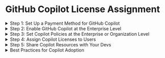 # GitHub Copilot License Assignment

<details>
  <summary>Step 1: Set Up a Payment Method for GitHub Copilot</summary>
  <br>

  - **Info:** GitHub Copilot is billed monthly. Charges will be posted against a payment method configured on the Enterprise account. The payment method can be a credit card or Azure Subscription.
  - **Go to:**
    - _Enterprise &rarr; Settings (left sidebar) &rarr; Billing &rarr; Payment Information (tab under the Billing heading and metered services summary)_

  # <Line>

  - **GitHub Docs:**
    - **Credit Card:** [Adding/Updating Enterprise Account Payment Information](https://docs.github.com/en/enterprise-cloud@latest/billing/managing-your-github-billing-settings/adding-or-editing-a-payment-method)
    - **Azure Subscription:** [Connecting an Azure Subscription to GitHub](https://docs.github.com/en/enterprise-cloud@latest/billing/managing-the-plan-for-your-github-account/connecting-an-azure-subscription)

  <br>
</details>

<details>
  <summary>Step 2: Enable GitHub Copilot at the Enterprise Level</summary>
  <br>

  - **Info:** Copilot must be enabled for organizations at the enterprise level before organization admins can assign Copilot licenses to members of their organizations.
  - **Go to:**
    - _Enterprise &rarr; Policies (left sidebar) &rarr; Access Management (landing tab) &rarr; select "Allow for: All Organizations" OR "Allow for: Specific Organizations"_
   
  # <Line>

  - **GitHub Docs:**
    - [Managing Access to GitHub Copilot in Your Enterprise](https://docs.github.com/en/enterprise-cloud@latest/admin/policies/enforcing-policies-for-your-enterprise/enforcing-policies-for-github-copilot-in-your-enterprise#managing-access-to-github-copilot-in-your-enterprise)

  <br>
</details>

<details>
  <summary>Step 3: Set Copilot Policies at the Enterprise or Organization Level</summary>
  <br>

  - **Info:** Copilot policies can be configured at the enterprise or organization level. Copilot policies determine which features are available to users and whether matches to public code will be blocked.
    - Please Note: Copilot in GitHub.com requires Copilot Enterprise licenses. Once enabled, all Copilot license assignments will be for Copilot Enterprise rather than Copilot Business (see additional info below).
  - **Go to:**
    - _Enterprise &rarr; Polices (left sidebar) &rarr; Policies (tab toward the top, under the Copilot heading)_
    - _Organization &rarr; Settings (tab at the top) &rarr; Copilot (left sidebar) &rarr; Policies_
   
  # <Line>

  - **GitHub Docs:**
    - **Enterprise Level Enforcement**
      - [Enforcing an Enterprise Policy for Matches to Public Code](https://docs.github.com/en/enterprise-cloud@latest/admin/policies/enforcing-policies-for-your-enterprise/enforcing-policies-for-github-copilot-in-your-enterprise#enforcing-a-policy-to-manage-the-use-of-github-copilot-suggestions-that-match-public-code)
      - [Enforcing an Enterprise Policy for Copilot Access in GitHub.com](https://docs.github.com/en/enterprise-cloud@latest/admin/policies/enforcing-policies-for-your-enterprise/enforcing-policies-for-github-copilot-in-your-enterprise#enforcing-a-policy-to-manage-the-use-of-github-copilot-features-on-githubcom)
      - [Enforcing an Enterprise Policy for Copilot Chat in the IDE](https://docs.github.com/en/enterprise-cloud@latest/admin/policies/enforcing-policies-for-your-enterprise/enforcing-policies-for-github-copilot-in-your-enterprise#enforcing-a-policy-to-manage-the-use-of-github-copilot-chat-in-ides)
      - [Enforcing an Enterprise Policy for Copilot in the CLI](https://docs.github.com/en/enterprise-cloud@latest/admin/policies/enforcing-policies-for-your-enterprise/enforcing-policies-for-github-copilot-in-your-enterprise#enforcing-a-policy-to-manage-the-use-of-github-copilot-in-the-cli)
    - **Organization Level Enforcement**
      - [Enforcing an Organization Policy for Matches to Public Code](https://docs.github.com/en/enterprise-cloud@latest/copilot/managing-github-copilot-in-your-organization/managing-policies-and-features-for-copilot-in-your-organization#configuring-suggestion-matching-policies-for-github-copilot-in-your-organization)
      - [Enforcing an Organization Policy for Copilot Access in GitHub.com, Chat in the IDE, and Copilot in the CLI](https://docs.github.com/en/enterprise-cloud@latest/copilot/managing-github-copilot-in-your-organization/managing-policies-and-features-for-copilot-in-your-organization#enabling-features-of-github-copilot-in-your-organization)

  <br>
</details>

<details>
  <summary>Step 4: Assign Copilot Licenses to Users</summary>
  <br>

  - **Info:** Copilot licenses can be assigned to individual users or teams. Copilot licenses can also be assigned by uploading a CSV of users.
  - **Go to:** 
    - _Organization &rarr; Settings (tab top right) &rarr; Copilot (left sidebar) → Access &rarr; select "Enable for: All members of the organization" OR "Enable for: Selected members"_

  # <Line>

  - **GitHub Docs:**
    - [Configuring Access to GitHub Copilot in Your Organization](https://docs.github.com/en/enterprise-cloud@latest/copilot/managing-github-copilot-in-your-organization/managing-access-for-copilot-in-your-organization#configuring-access-to-github-copilot-in-your-organization)
  
  <br>
</details>

<details>
  <summary>Step 5: Share Copilot Resources with Your Devs</summary>
  <br>

  - **GitHub Docs:**
    - [Configuring Copilot in Your IDE](https://docs.github.com/en/enterprise-cloud@latest/copilot/configuring-github-copilot/configuring-github-copilot-in-your-environment)

  - **Other Resources:**
    - [Tips for Prompting Copilot](https://github.blog/2023-06-20-how-to-write-better-prompts-for-github-copilot/)
    - [GitHub Copilot Tips & Tricks](https://www.youtube.com/watch?v=1qs6QKk0DVc) (video resource)
    - [Beginners Guide to Prompt Engineering](https://dev.to/github/a-beginners-guide-to-prompt-engineering-with-github-copilot-3ibp)

  <br>
</details>

<details>
  <summary>Best Practices for Copilot Adoption</summary>
  <br>
  
  - <details>
    <summary>Identify Copilot Champions.</summary>
    <br>
    
    - _Rationale:_
      - Many developers resist adopting new tools including Copilot, but the faster your developers adopt Copilot, the more quickly your team will see productivity gains overall.
      - Copilot Champions are early adopters and AI enthusaists who recognize the value of Copilot for increased productivity.
      - Copilot Champions act as a resource for your team, making adoption more attractive and easier by providing tips for working with Copilot and concrete use cases where Copilot made a difference for them.
      - When your developers have questions about Copilot or want to learn more about prompt engineering, send them to your Copilot Champions.
      - Engineering teams with Copilot Champions adopt Copilot more quickly.

    <br>
    </details>

  - <details>
    <summary>Provide Copilot training for your administrators and developers.</summary>
    <br>
    
    - _Rationale:_
      - Copilot training will help your developers become efficient Copilot users.
      - Copilot training will help your admins setup Copilot at scale and identify security considerations.
    - _GitHub Training Programs:_
      - [GitHub Copilot Business for Developers Fundamentals](https://github.com/services/copilot-for-business-fundamentals-training)
      - [GitHub Copilot Business for Developers - Intermediate](https://github.com/services/github-copilot-for-developers-intermediate)
      - For additional training programs, including Copilot programs for adminstrators that address security considerations, contact your GitHub rep or view GitHub's [Services Catalog](https://github.com/services#services-catalog).

    <br>
    </details>

  - <details>
    <summary>Provide time for developers to practice using Copilot.</summary>
    <br>
    
    - _Rationale:_
      - When developers work with Copilot, they are prompt engineering.
      - Prompt engineering is a skill that can be learned and improved.
    - _GitHub Resources for Copilot Practice:_
      - [Copilot Hackathon](https://github.com/octodemo/copilot-hackathon) (repo)

    <br>
    </details>

  - <details>
    <summary>Review Copilot usage data.</summary>
    <br>
    
    - _Rationale:_
      - Review usage data to ensure you haven't allocated more licenses than are needed.
      - Review usage data to get a sense of who is using Copilot and how it is impacting your business.
    - GitHub Docs:
      - [Copilot Usage Data in the UI](https://docs.github.com/en/enterprise-cloud@latest/copilot/managing-github-copilot-in-your-organization/managing-access-for-copilot-in-your-organization#reviewing-usage-data-for-github-copilot-in-your-organization)
      - [Copilot Usage Data in the API](https://docs.github.com/en/enterprise-cloud@latest/rest/copilot/copilot-user-management?apiVersion=2022-11-28#list-all-copilot-seat-assignments-for-an-organization)

    <br>
    </details>

  <br>
</details>
